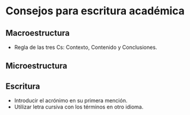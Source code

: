 # Consejos para escritura académica

## Macroestructura
- Regla de las tres Cs: Contexto, Contenido y Conclusiones.

## Microestructura

## Escritura
- Introducir el acrónimo en su primera mención.
- Utilizar letra cursiva con los términos en otro idioma.
